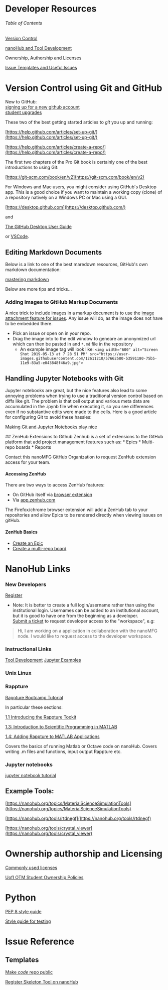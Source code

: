 # Developer Resources

###### Table of Contents
[Version Control](#vc)

[nanoHub and Tool Development](#nanohub)

[Ownership, Authorship and Licenses](#owner)

[Issue Templates and Useful Issues](#issues)

<a name="vc"/>

# Version Control using Git and GitHub

New to GitHub:<br/>
[signing up for a new github account](https://help.github.com/en/articles/signing-up-for-a-new-github-account)<br/>
[student upgrades](https://education.github.com/pack)

These two of the best getting started articles to _git_ you up and running:

[https://help.github.com/articles/set-up-git/](https://help.github.com/articles/set-up-git/)

[https://help.github.com/articles/create-a-repo/](https://help.github.com/articles/create-a-repo/)

The first two chapters of the Pro Git book is certainly one of the best introductions to using Git:

[https://git-scm.com/book/en/v2](https://git-scm.com/book/en/v2)

For Windows and Mac users, you might consider using GitHub's Desktop app.  This is a good choice if you want to maintain a working copy (clone) of a repository natively on a Windows PC or Mac using a GUI.

[https://desktop.github.com](https://desktop.github.com/)

and

[The GitHub Desktop User Guide](https://help.github.com/desktop/guides/getting-started-with-github-desktop/)

<a name="nanohub"/>

or [VSCode](https://code.visualstudio.com/).

## Editing Markdown Documents
Below is a link to one of the best maredown resources, GitHub's own markdown documentation:

[mastering markdown](https://guides.github.com/features/mastering-markdown/)

Below are more tips and tricks...

### Adding images to GitHub Markup Documents
A nice trick to include images in a markup document is to use the [image attachment feature for issues](https://help.github.com/en/articles/file-attachments-on-issues-and-pull-requests).  Any issue will do, as the image does not have to be embedded there.
* Pick an issue or open on in your repo.  
* Drag the image into to the edit window to geneare an anonymized url which can then be pasted in and `*.md` file in the repository
  - An example image tag will look like: `<img width="600" alt="Screen Shot 2019-05-13 at 7 28 51 PM" src="https://user-images.githubusercontent.com/12611210/57662580-b3591180-75b5-11e9-83a5-e043848f46a9.jpg">`


## Handling Jupyter Notebooks with Git

Jupyter notebooks are great, but the nice features also lead to some annoying problems when trying to use a traditional version control based on diffs like git.  The problem is that cell output and various meta data are accumulated in the .ipynb file when executing it, so you see differences even if no substantive edits were made to the cells.  Here is a good article for configuring Git to avoid these hassles:

[Making Git and Jupyter Notebooks play nice](http://timstaley.co.uk/posts/making-git-and-jupyter-notebooks-play-nice/)

<a name="zh"/>
## ZenHub Extensions to Github
Zenhub is a set of extensions to the GitHub platform that add project management features such as:
* Epics
* Multi-repo boards
* Reports

Contact this nanoMFG GitHub Organization to request ZenHub extension access for your team. 

#### Accessing ZenHub
There are two ways to access ZenHub features:
* On GitHub itself via [browser extension](https://www.zenhub.com/extension)
* Via [app.zenhub.com](app.zenhub.com)

The Firefox/chrome browser extension will add a ZenHub tab to your repositories and allow Epics to be rendered directly when viewing issues on gitHub.

#### ZenHub Basics

* [Create an Epic](https://www.zenhub.com/guides/getting-started-with-epics-in-zenhub#creating-epics-in-zenhub)
* [Create a multi-repo board](https://www.zenhub.com/guides/creating-a-multi-repo-board)

# NanoHub Links

### New Developers
[Register](https://nanohub.org/register/)<br/>
* Note: It is better to create a full login/username rather than using the institutional login.  Usernames can be added to an institutional account, but it is good to have one from the beginning as a developer.<br/>
[Submit a ticket]() to request developer access to the "workspace", e.g:
> Hi, I am working on a application in collaboration with the nanoMFG node.  I would like to request access to the developer workspace.


### Instructional Links

 [Tool Development](
https://www.google.com/url?sa=t&rct=j&q=&esrc=s&source=web&cd=5&ved=0ahUKEwirlPLmldPaAhUq0oMKHbH9BOAQFghFMAQ&url=https%3A%2F%2Fhelp.hubzero.org%2Fdocumentation%2F220%2Ftooldevs%3Faction%3Dpdf%26children%3D1&usg=AOvVaw0bLi0aG4sqWCS5yMXXtAAY)
[Jupyter Examples](https://nanohub.org/resources/jupyterexamples)

### Unix Linux

### Rappture

[Rappture Bootcamp Tutorial](https://nanohub.org/resources/14671#series)

In particular these sections:

[1.1 Introducing the Rappture Tookit](https://www.youtube.com/watch?time_continue=1577&v=2g7lgOr8SJ4)

[1.3: Introduction to Scientific Programming in MATLAB](https://www.youtube.com/watch?time_continue=3&v=0NHazC8_MBg)

[1.4: Adding Rappture to MATLAB Applications](https://www.youtube.com/watch?time_continue=693&v=GykLDQfw8G8)

Covers the basics of running Matlab or Octave code on nanoHub.  Covers writing .m files and functions, input output Rappture etc.

### Jupyter notebooks

[jupyter notebook tutorial](https://www.youtube.com/watch?v=5wJ9yz8iV2c)

## Example Tools:
 
[https://nanohub.org/topics/MaterialScienceSimulationTools](https://nanohub.org/topics/MaterialScienceSimulationTools)

[https://nanohub.org/tools/rtdnegf](https://nanohub.org/tools/rtdnegf)

[https://nanohub.org/tools/crystal_viewer](https://nanohub.org/tools/crystal_viewer)

<a name="owner" />

# Ownership authorship and Licensing

[Commonly used licenses](https://opensource.org/licenses)

[UofI OTM Student Ownership Policies](http://otm.illinois.edu/disclose-protect/student-ownership-policy)

<a name="python" />

# Python

[PEP 8 style guide](https://www.python.org/dev/peps/pep-0008/#function-and-variable-names)

[Style guide for testing](https://jrsmith3.github.io/python-testing-style-guidelines.html)

<a name="issues" />

# Issue Reference

## Templates

[Make *code* repo public](https://github.com/nanoMFG/GSA-Raman/issues/10)

[Register Skeleton Tool on nanoHub](https://github.com/nanoMFG/GSA-Raman/issues/14)
